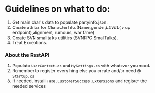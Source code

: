 ﻿# Guidelines on what to do:
 1. Get main char's data to populate partyinfo.json.
 2. Create attribs for CharacterInfo.(Name,gender,*LEVEL*(lv up endpoint),alignment, rumours, war fame)
 3. Create SVN smalltalks utilities (SVNRPG SmallTalks).
 4. Treat Exceptions.


### About the RestAPI
1. Populate `UserContext.cs` and `MySettings.cs` with whatever you need.
2. Remember to register everything else you create and/or need @ `Startup.cs`
3. If needed, install `Take.CustomerSuccess.Extensions` and register the needed services
